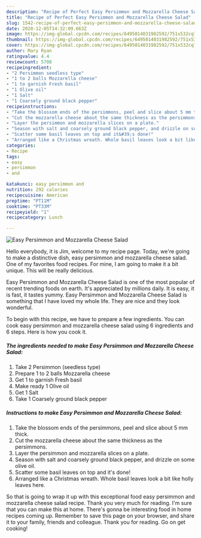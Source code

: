 ```yaml
---
description: "Recipe of Perfect Easy Persimmon and Mozzarella Cheese Salad"
title: "Recipe of Perfect Easy Persimmon and Mozzarella Cheese Salad"
slug: 1542-recipe-of-perfect-easy-persimmon-and-mozzarella-cheese-salad
date: 2020-12-05T14:32:09.663Z
image: https://img-global.cpcdn.com/recipes/6495014031982592/751x532cq70/easy-persimmon-and-mozzarella-cheese-salad-recipe-main-photo.jpg
thumbnail: https://img-global.cpcdn.com/recipes/6495014031982592/751x532cq70/easy-persimmon-and-mozzarella-cheese-salad-recipe-main-photo.jpg
cover: https://img-global.cpcdn.com/recipes/6495014031982592/751x532cq70/easy-persimmon-and-mozzarella-cheese-salad-recipe-main-photo.jpg
author: Mary Ryan
ratingvalue: 4.4
reviewcount: 5708
recipeingredient:
- "2 Persimmon seedless type"
- "1 to 2 balls Mozzarella cheese"
- "1 to garnish Fresh basil"
- "1 Olive oil"
- "1 Salt"
- "1 Coarsely ground black pepper"
recipeinstructions:
- "Take the blossom ends of the persimmons, peel and slice about 5 mm thick."
- "Cut the mozzarella cheese about the same thickness as the persimmons."
- "Layer the persimmon and mozzarella slices on a plate."
- "Season with salt and coarsely ground black pepper, and drizzle on some olive oil."
- "Scatter some basil leaves on top and it&#39;s done!"
- "Arranged like a Christmas wreath. Whole basil leaves look a bit like holly leaves here."
categories:
- Recipe
tags:
- easy
- persimmon
- and

katakunci: easy persimmon and 
nutrition: 292 calories
recipecuisine: American
preptime: "PT11M"
cooktime: "PT33M"
recipeyield: "1"
recipecategory: Lunch

---
```



![Easy Persimmon and Mozzarella Cheese Salad](https://img-global.cpcdn.com/recipes/6495014031982592/751x532cq70/easy-persimmon-and-mozzarella-cheese-salad-recipe-main-photo.jpg)

Hello everybody, it is Jim, welcome to my recipe page. Today, we're going to make a distinctive dish, easy persimmon and mozzarella cheese salad. One of my favorites food recipes. For mine, I am going to make it a bit unique. This will be really delicious.

Easy Persimmon and Mozzarella Cheese Salad is one of the most popular of recent trending foods on earth. It's appreciated by millions daily. It is easy, it is fast, it tastes yummy. Easy Persimmon and Mozzarella Cheese Salad is something that I have loved my whole life. They are nice and they look wonderful.




To begin with this recipe, we have to prepare a few ingredients. You can cook easy persimmon and mozzarella cheese salad using 6 ingredients and 6 steps. Here is how you cook it.

<!--inarticleads1-->

##### The ingredients needed to make Easy Persimmon and Mozzarella Cheese Salad:

1. Take 2 Persimmon (seedless type)
1. Prepare 1 to 2 balls Mozzarella cheese
1. Get 1 to garnish Fresh basil
1. Make ready 1 Olive oil
1. Get 1 Salt
1. Take 1 Coarsely ground black pepper




<!--inarticleads2-->

##### Instructions to make Easy Persimmon and Mozzarella Cheese Salad:

1. Take the blossom ends of the persimmons, peel and slice about 5 mm thick.
1. Cut the mozzarella cheese about the same thickness as the persimmons.
1. Layer the persimmon and mozzarella slices on a plate.
1. Season with salt and coarsely ground black pepper, and drizzle on some olive oil.
1. Scatter some basil leaves on top and it&#39;s done!
1. Arranged like a Christmas wreath. Whole basil leaves look a bit like holly leaves here.




So that is going to wrap it up with this exceptional food easy persimmon and mozzarella cheese salad recipe. Thank you very much for reading. I'm sure that you can make this at home. There's gonna be interesting food in home recipes coming up. Remember to save this page on your browser, and share it to your family, friends and colleague. Thank you for reading. Go on get cooking!
